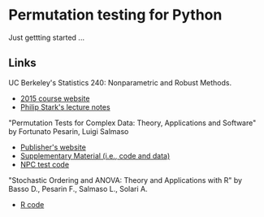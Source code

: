 # Permutation testing for Python

Just gettting started ...

## Links

UC Berkeley's Statistics 240: Nonparametric and Robust Methods.

* [2015 course website](http://www.stat.berkeley.edu/~johann/240spring15/index.html)
* [Philip Stark's lecture notes](http://www.stat.berkeley.edu/~stark/Teach/S240/Notes/index.htm)

"Permutation Tests for Complex Data: Theory, Applications and Software"
by Fortunato Pesarin, Luigi Salmaso

* [Publisher's website](http://www.wiley.com/WileyCDA/WileyTitle/productCd-0470516410.html)
* [Supplementary Material (i.e., code and data)](http://www.wiley.com/legacy/wileychi/pesarin/material.html)
* [NPC test code](http://static.gest.unipd.it/~salmaso/NPC_TEST.htm)

"Stochastic Ordering and ANOVA: Theory and Applications with R"
by Basso D., Pesarin F., Salmaso L., Solari A.

* [R code](http://static.gest.unipd.it/~salmaso/web/springerbook.htm)
